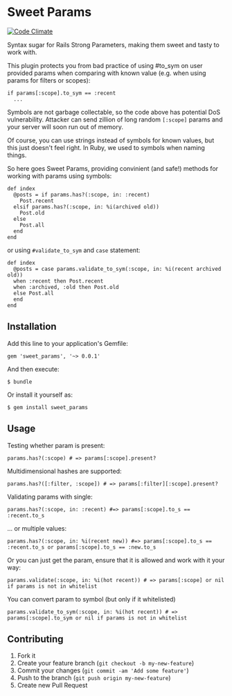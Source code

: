 # Sweet Params

[![Code Climate](https://codeclimate.com/github/bsboris/sweet_params/badges/gpa.svg)](https://codeclimate.com/github/bsboris/sweet_params)

Syntax sugar for Rails Strong Parameters, making them sweet and tasty to work with.

This plugin protects you from bad practice of using #to_sym on user provided params when comparing with known value (e.g. when using params for filters or scopes):

    if params[:scope].to_sym == :recent
      ...
Symbols are not garbage collectable, so the code above has potential DoS vulnerability.
Attacker can send zillion of long random `[:scope]` params and your server will soon run out of memory.

Of course, you can use strings instead of symbols for known values, but this just doesn't feel right. In Ruby, we used to symbols when naming things.

So here goes Sweet Params, providing convinient (and safe!) methods for working with params using symbols:

    def index
      @posts = if params.has?(:scope, in: :recent)
        Post.recent
      elsif params.has?(:scope, in: %i(archived old))
        Post.old
      else
        Post.all
      end
    end

or using `#validate_to_sym` and `case` statement:

    def index
      @posts = case params.validate_to_sym(:scope, in: %i(recent archived old))
      when :recent then Post.recent
      when :archived, :old then Post.old
      else Post.all
      end
    end

## Installation

Add this line to your application's Gemfile:

    gem 'sweet_params', '~> 0.0.1'

And then execute:

    $ bundle

Or install it yourself as:

    $ gem install sweet_params

## Usage

Testing whether param is present:

    params.has?(:scope) # => params[:scope].present?

Multidimensional hashes are supported:

    params.has?([:filter, :scope]) # => params[:filter][:scope].present?

Validating params with single:

    params.has?(:scope, in: :recent) #=> params[:scope].to_s == :recent.to_s

... or multiple values:

    params.has?(:scope, in: %i(recent new)) #=> params[:scope].to_s == :recent.to_s or params[:scope].to_s == :new.to_s

Or you can just get the param, ensure that it is allowed and work with it your way:

    params.validate(:scope, in: %i(hot recent)) # => params[:scope] or nil if params is not in whitelist

You can convert param to symbol (but only if it whitelisted)

    params.validate_to_sym(:scope, in: %i(hot recent)) # => params[:scope].to_sym or nil if params is not in whitelist

## Contributing

1. Fork it
2. Create your feature branch (`git checkout -b my-new-feature`)
3. Commit your changes (`git commit -am 'Add some feature'`)
4. Push to the branch (`git push origin my-new-feature`)
5. Create new Pull Request
